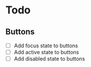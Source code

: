 # Todo

## Buttons

* [ ] Add focus state to buttons
* [ ] Add active state to buttons
* [ ] Add disabled state to buttons
